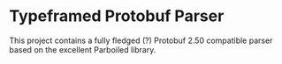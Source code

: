 # Typeframed Protobuf Parser #

This project contains a fully fledged (?) Protobuf 2.50
compatible parser based on the excellent Parboiled library.
